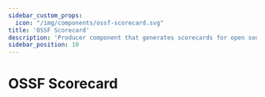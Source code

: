 ```yaml
---
sidebar_custom_props:
  icon: "/img/components/ossf-scorecard.svg"
title: 'OSSF Scorecard'
description: 'Producer component that generates scorecards for open source projects to show how they adhere with best practices.'
sidebar_position: 10
---
```


# OSSF Scorecard
